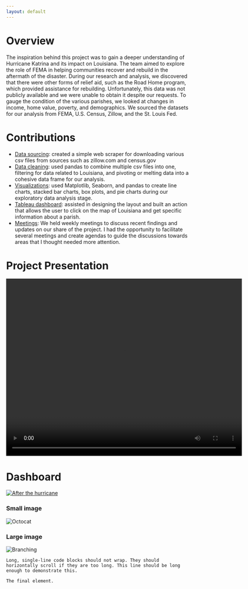 ```yaml
---
layout: default
---
```



# Overview

The inspiration behind this project was to gain a deeper understanding of Hurricane Katrina and its impact on Louisiana. The team aimed to explore the role of FEMA in helping communities recover and rebuild in the aftermath of the disaster. During our research and analysis, we discovered that there were other forms of relief aid, such as the Road Home program, which provided assistance for rebuilding. Unfortunately, this data was not publicly available and we were unable to obtain it despite our requests. To gauge the condition of the various parishes, we looked at changes in income, home value, poverty, and demographics. We sourced the datasets for our analysis from FEMA, U.S. Census, Zillow, and the St. Louis Fed.


# Contributions

*   <ins>Data sourcing</ins>: created a simple web scraper for downloading various csv files from sources such as zillow.com and census.gov
*   <ins>Data cleaning</ins>: used pandas to combine multiple csv files into one, filtering for data related to Louisiana, and pivoting or melting data into a cohesive data frame for our analysis.
*   <ins>Visualizations</ins>: used Matplotlib, Seaborn, and pandas to create line charts, stacked bar charts, box plots, and pie charts during our exploratory data analysis stage.
*   <ins>Tableau dashboard</ins>: assisted in designing the layout and built an action that allows the user to click on the map of Louisiana and get specific information about a parish.
*   <ins>Meetings</ins>: We held weekly meetings to discuss recent findings and updates on our share of the project. I had the opportunity to facilitate several meetings and create agendas to guide the discussions towards areas that I thought needed more attention. 

# Project Presentation

<video width="640" height="480" controls>
  <source src="video/pres.mp4" type="video/mp4">
  Your browser does not support the video tag.
</video>

# Dashboard

<div class='tableauPlaceholder' id='viz1676344965225' style='position: relative'><noscript><a href='#placeholder'><img alt='After the hurricane ' src='https:&#47;&#47;public.tableau.com&#47;static&#47;images&#47;Te&#47;TeamDashboard_filter_version&#47;Afterthehurricane&#47;1_rss.png' style='border: none' /></a></noscript><object class='tableauViz'  style='display:none;'><param name='host_url' value='https%3A%2F%2Fpublic.tableau.com%2F' /> <param name='embed_code_version' value='3' /> <param name='site_root' value='' /><param name='name' value='TeamDashboard_filter_version&#47;Afterthehurricane' /><param name='tabs' value='no' /><param name='toolbar' value='yes' /><param name='static_image' value='https:&#47;&#47;public.tableau.com&#47;static&#47;images&#47;Te&#47;TeamDashboard_filter_version&#47;Afterthehurricane&#47;1.png' /> <param name='animate_transition' value='yes' /><param name='display_static_image' value='yes' /><param name='display_spinner' value='yes' /><param name='display_overlay' value='yes' /><param name='display_count' value='yes' /><param name='language' value='en-US' /></object></div>                <script type='text/javascript'>                    var divElement = document.getElementById('viz1676344965225');                    var vizElement = divElement.getElementsByTagName('object')[0];                    vizElement.style.width='1366px';vizElement.style.height='795px';                    var scriptElement = document.createElement('script');                    scriptElement.src = 'https://public.tableau.com/javascripts/api/viz_v1.js';                    vizElement.parentNode.insertBefore(scriptElement, vizElement);                </script>

### Small image

![Octocat](https://github.githubassets.com/images/icons/emoji/octocat.png)

### Large image

![Branching](https://guides.github.com/activities/hello-world/branching.png)



```
Long, single-line code blocks should not wrap. They should horizontally scroll if they are too long. This line should be long enough to demonstrate this.
```

```
The final element.
```
